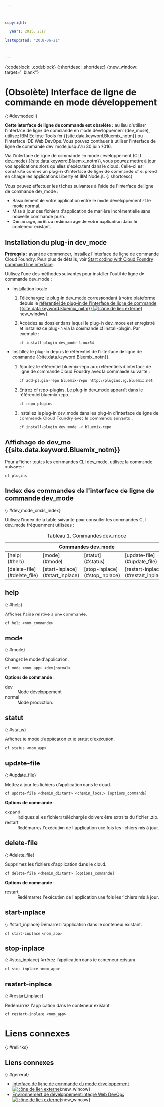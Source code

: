 ```yaml
---



copyright:

  years: 2015，2017

lastupdated: "2018-06-21"



---
```


{:codeblock: .codeblock}
{:shortdesc: .shortdesc}
{:new_window: target="_blank"}

# (Obsolète) Interface de ligne de commande en mode développement
{: #devmodecli}


**Cette interface de ligne de commande est obsolète :** au lieu d'utiliser l'interface de ligne de commande en mode développement (dev_mode), utilisez IBM Eclipse Tools for {{site.data.keyword.Bluemix_notm}} ou l'interface IDE Web DevOps. Vous pouvez continuer à utiliser l'interface de ligne de commande dev_mode
jusqu'au 30 juin 2016.

Via l'interface de ligne de commande en mode développement (CLI dev_mode) {{site.data.keyword.Bluemix_notm}}, vous pouvez mettre à jour vos applications alors qu'elles s'exécutent dans le cloud. Celle-ci est construite comme un plug-in d'interface de ligne de commande cf et prend en
charge les
applications Liberty et IBM Node.js.
{: shortdesc}


Vous pouvez effectuer les tâches suivantes à l'aide de l'interface de ligne de commande dev_mode :
- Basculement de votre application entre le mode développement et le mode normal.
- Mise à jour des fichiers d'application de manière incrémentielle sans nouvelle commande push.
- Démarrage, arrêt ou redémarrage de votre application dans le conteneur existant.

## Installation du plug-in dev_mode
**Prérequis :** avant de commencer, installez l'interface de ligne de commande Cloud Foundry. Pour plus de détails, voir [Start coding with Cloud Foundry command line interface](https://github.com/cloudfoundry/cli).


Utilisez l'une des méthodes suivantes pour installer l'outil de ligne de commande dev_mode :
- Installation locale
  1. Téléchargez le plug-in dev_mode correspondant à votre plateforme depuis le [référentiel de plug-in de l'interface de ligne de commande {{site.data.keyword.Bluemix_notm}} ![Icône de lien externe](../../../icons/launch-glyph.svg)](http://plugins.ng.bluemix.net){: new_window}.
  2. Accédez au dossier dans lequel le plug-in dev_mode est enregistré et installez ce plug-in via la commande cf install-plugin. Par exemple :

        ```
        cf install-plugin dev_mode-linux64
        ```

- Installez le plug-in depuis le référentiel de l'interface de ligne de commande {{site.data.keyword.Bluemix_notm}}.
  1. Ajoutez le référentiel bluemix-repo aux référentiels d'interface de ligne de commande Cloud Foundry avec la commande suivante :

        ```
        cf add-plugin-repo bluemix-repo http://plugins.ng.bluemix.net
        ```

  2. Entrez cf repo-plugins. Le plug-in dev_mode apparaît dans le référentiel bluemix-repo.

		```
        cf repo-plugins
        ```

  3. Installez le plug-in dev_mode dans les plug-in d'interface de ligne de commande Cloud Foundry avec la commande suivante :

        ```
        cf install-plugin dev_mode -r bluemix-repo
        ```

## Affichage de dev_mo {{site.data.keyword.Bluemix_notm}}  

Pour afficher toutes les commandes CLI dev_mode, utilisez la commande suivante :

```
cf plugins
```

## Index des commandes de l'interface de ligne de commande dev_mode
{: #dev_mode_cmds_index}

Utilisez l'index de la table suivante pour consulter les commandes CLI dev_mode fréquemment utilisées :

<table summary="Index des commandes dev_mode">
<caption>Tableau 1. Commandes dev_mode</caption>
 <thead>
 <th colspan="4">Commandes dev_mode</th>
 </thead>
 <tbody>
 <tr>
 <td>[help](#help)</td>
 <td>[mode](#mode)</td>
 <td>[statut](#status)</td>
 <td>[update-file](#update_file)</td>
 </tr>
 <tr>
 <td>[delete-file](#delete_file)</td>
 <td>[start-inplace](#start_inplace)</td>
 <td>[stop-inplace](#stop_inplace)</td>
 <td>[restart-inplace](#restart_inplace)</td>
 </tr>
  </tbody>
 </table>


## help
{: #help}

Affichez l'aide relative à une commande.

```
cf help <nom_commande>
```


## mode
{: #mode}

Changez le mode d'application.

```
cf mode <nom_app> <dev|normal>
```
<strong>Options de commande</strong> :

   <dl>
   <dt>dev</dt>
   <dd>Mode développement.</dd>
   <dt>normal</dt>
   <dd>Mode production.</dd>
   </dl>


## statut
{: #status}

Affichez le mode d'application et le statut d'exécution.
```
cf status <nom_app>
```



## update-file
{: #update_file}

Mettez à jour les fichiers d'application dans le cloud.

```
cf update-file <chemin_distant> <chemin_local> [options_commande]
```


<strong>Options de commande</strong> :

   <dl>
   <dt>expand</dt>
   <dd>Indiquez si les fichiers téléchargés doivent être extraits du fichier .zip.</dd>
   <dt>restart</dt>
   <dd>Redémarrez l'exécution de l'application une fois les fichiers mis à jour.</dd>
   </dl>



## delete-file
{: #delete_file}

Supprimez les fichiers d'application dans le cloud.

```
cf delete-file <chemin_distant> [options_commande]
```


<strong>Options de commande</strong> :
 <dl>
   <dt>restart</dt>
   <dd>Redémarrez l'exécution de l'application une fois les fichiers mis à jour.</dd>
  </dl>


## start-inplace
{: #start_inplace}
Démarrez l'application dans le conteneur existant.

```
cf start-inplace <nom_app>
```



## stop-inplace
{: #stop_inplace}
Arrêtez l'application dans le conteneur existant.

```
cf stop-inplace <nom_app>
```



## restart-inplace
{: #restart_inplace}

Redémarrez l'application dans le conteneur existant.

```
cf restart-inplace <nom_app>
```



# Liens connexes
{: #rellinks}

## Liens connexes
{: #general}
* [Interface de ligne de commande du mode développement ![icône de lien externe](../../../icons/launch-glyph.svg)](http://clis.ng.bluemix.net/ui/repository.html#cf-plugins){:new_window}
* [Environnement de développement intégré Web DevOps ![icône de lien externe](../../../icons/launch-glyph.svg)](https://hub.jazz.net/docs/deploy/){:new_window}
